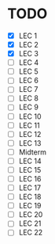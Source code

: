 # TODO

- [x] LEC 1
- [x] LEC 2
- [x] LEC 3
- [ ] LEC 4
- [ ] LEC 5
- [ ] LEC 6
- [ ] LEC 7
- [ ] LEC 8
- [ ] LEC 9
- [ ] LEC 10
- [ ] LEC 11
- [ ] LEC 12
- [ ] LEC 13
- [ ] Midterm
- [ ] LEC 14
- [ ] LEC 15
- [ ] LEC 16
- [ ] LEC 17
- [ ] LEC 18
- [ ] LEC 19
- [ ] LEC 20
- [ ] LEC 21
- [ ] LEC 22